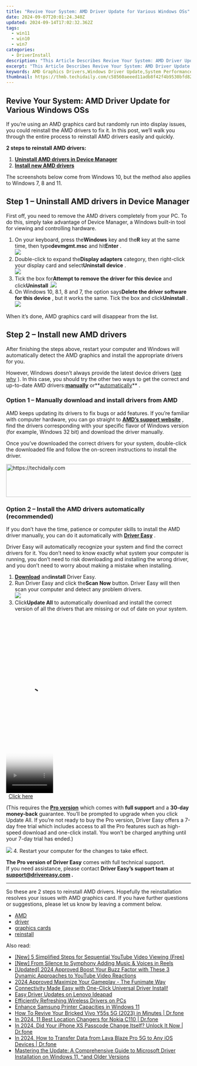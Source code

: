 ```yaml
---
title: "Revive Your System: AMD Driver Update for Various Windows OSs"
date: 2024-09-07T20:01:24.340Z
updated: 2024-09-14T17:02:32.362Z
tags:
  - win11
  - win10
  - win7
categories:
  - DriverInstall
description: "This Article Describes Revive Your System: AMD Driver Update for Various Windows OSs"
excerpt: "This Article Describes Revive Your System: AMD Driver Update for Various Windows OSs"
keywords: AMD Graphics Drivers,Windows Driver Update,System Performance Boosting,Graphics Drivers for Windows OS,Windows Graphics Driver Updates,Optimize Your PC with AMD Drivers,Windows Compatible Graphics Driver Updates
thumbnail: https://thmb.techidaily.com/c58560aeeed11adb8f42f4b9530bfd82fdd84e9fa587d943a5752e4b0c3cb2b6.jpg
---
```


## Revive Your System: AMD Driver Update for Various Windows OSs

 If you’re using an AMD graphics card but randomly run into display issues, you could reinstall the AMD drivers to fix it. In this post, we’ll walk you through the entire process to reinstall AMD drivers easily and quickly.

**2 steps to reinstall AMD drivers:**

1. **[Uninstall AMD drivers in Device Manager](#step1)**
2. **[Install new AMD drivers](#step2)**

 The screenshots below come from Windows 10, but the method also applies to Windows 7, 8 and 11.

## Step 1 – Uninstall AMD drivers in Device Manager

 First off, you need to remove the AMD drivers completely from your PC. To do this, simply take advantage of Device Manager, a Windows built-in tool for viewing and controlling hardware.

1. On your keyboard, press the**Windows** key and the**R** key at the same time, then type**devmgmt.msc** and hit**Enter** .  
![](https://images.drivereasy.com/wp-content/uploads/2023/09/image-22.png)
2. Double-click to expand the**Display adapters** category, then right-click your display card and select**Uninstall device** .  
![](https://images.drivereasy.com/wp-content/uploads/2023/09/image-23.png)
3. Tick the box for**Attempt to remove the driver for this device** and click**Uninstall** .![](https://images.drivereasy.com/wp-content/uploads/2023/09/image-24.png)
4. On Windows 10, 8.1, 8 and 7, the option says**Delete the driver software for this device** , but it works the same. Tick the box and click**Uninstall** .  
![](https://www.drivereasy.com/wp-content/uploads/2020/10/1-4-6.jpg)

When it’s done, AMD graphics card will disappear from the list.

## Step 2 – Install new AMD drivers

 After finishing the steps above, restart your computer and Windows will automatically detect the AMD graphics and install the appropriate drivers for you.

 However, Windows doesn’t always provide the latest device drivers ([see why](https://tools.techidaily.com/drivereasy/download/) ). In this case, you should try the other two ways to get the correct and up-to-date AMD drivers:**[manually](#option1)** or**[automatically](#option2)** .

### Option 1 – Manually download and install drivers from AMD

 AMD keeps updating its drivers to fix bugs or add features. If you’re familiar with computer hardware, you can go straight to **[AMD’s support website](https://www.amd.com/en/support)**  , find the drivers corresponding with your specific flavor of Windows version (for example, Windows 32 bit) and download the driver manually.

 Once you’ve downloaded the correct drivers for your system, double-click the downloaded file and follow the on-screen instructions to install the driver.

<!-- affiliate ads begin -->
<a href="https://unicoeye.pxf.io/c/5597632/2121331/18498" target="_top" id="2121331">
  <img src="//a.impactradius-go.com/display-ad/18498-2121331" border="0" alt="https://techidaily.com" width="728" height="90"/>
</a>
<img height="0" width="0" src="https://unicoeye.pxf.io/i/5597632/2121331/18498" style="position:absolute;visibility:hidden;" border="0" />
<!-- affiliate ads end -->

### Option 2 – Install the AMD drivers automatically (recommended)

 If you don’t have the time, patience or computer skills to install the AMD driver manually, you can do it automatically with **[Driver Easy](https://tools.techidaily.com/drivereasy/download/)**  .

 Driver Easy will automatically recognize your system and find the correct drivers for it. You don’t need to know exactly what system your computer is running, you don’t need to risk downloading and installing the wrong driver, and you don’t need to worry about making a mistake when installing.

1. **[Download](https://tools.techidaily.com/drivereasy/download/)**  and**install** Driver Easy.
2. Run Driver Easy and click the**Scan Now** button. Driver Easy will then scan your computer and detect any problem drivers.  
![](https://www.drivereasy.com/wp-content/uploads/2020/10/6_0_scan-now.jpg)
3. Click**Update All** to automatically download and install the correct version of all the drivers that are missing or out of date on your system.  

<!-- affiliate ads begin -->
<span id="1977006">
					<video width="128" height="480" style="cursor:pointer"
           poster="//a.impactradius-go.com/display-clicktoplayimage/1977006.png"
           onclick="if(!this.playClicked){this.play();this.setAttribute('controls',true);this.playClicked=true;}">
	   <source src="//a.impactradius-go.com/display-ad/22993-1977006">
	   <img src="//a.impactradius-go.com/display-clicktoplayimage/1977006.png" style="border: none; height: 100%; width: 100%; object-fit: contain">
	</video>
	<div style="width:80px;text-align:center"><a href="javascript:window.open(decodeURIComponent('https%3A%2F%2Fhomestyler.sjv.io%2Fc%2F5597632%2F1977006%2F22993'), '_blank');void(0);">Click here</a></div>
</span>
<img height="0" width="0" src="https://imp.pxf.io/i/5597632/1977006/22993" style="position:absolute;visibility:hidden;" border="0" />
<!-- affiliate ads end -->

 (This requires the **[Pro version](https://tools.techidaily.com/drivereasy/download/)**  which comes with **full support**  and a **30-day money-back**  guarantee. You’ll be prompted to upgrade when you click Update All. If you’re not ready to buy the Pro version, Driver Easy offers a 7-day free trial which includes access to all the Pro features such as high-speed download and one-click install. You won’t be charged anything until your 7-day trial has ended.)  

![](https://www.drivereasy.com/wp-content/uploads/2022/05/de-update-1.png)
4. Restart your computer for the changes to take effect.

**The Pro version of Driver Easy** comes with full technical support.  
 If you need assistance, please contact **Driver Easy’s support team** at **[support@drivereasy.com](mailto:support@drivereasy.com) .**

---

 So these are 2 steps to reinstall AMD drivers. Hopefully the reinstallation resolves your issues with AMD graphics card. If you have further questions or suggestions, please let us know by leaving a comment below.

* [AMD](https://tools.techidaily.com/drivereasy/download/)
* [driver](https://tools.techidaily.com/drivereasy/download/)
* [graphics cards](https://tools.techidaily.com/drivereasy/download/)
* [reinstall](https://store.drivereasy.com/order/cart.php?PRODS=4731822&QTY=1&AFFILIATE=108875)

<ins class="adsbygoogle"
     style="display:block"
     data-ad-format="autorelaxed"
     data-ad-client="ca-pub-7571918770474297"
     data-ad-slot="1223367746"></ins>

<ins class="adsbygoogle"
     style="display:block"
     data-ad-client="ca-pub-7571918770474297"
     data-ad-slot="8358498916"
     data-ad-format="auto"
     data-full-width-responsive="true"></ins>

<span class="atpl-alsoreadstyle">Also read:</span>
<div><ul>
<li><a href="https://youtube-clips.techidaily.com/new-5-simplified-steps-for-sequential-youtube-video-viewing-free/"><u>[New] 5 Simplified Steps for Sequential YouTube Video Viewing (Free)</u></a></li>
<li><a href="https://instagram-video-files.techidaily.com/new-from-silence-to-symphony-adding-music-and-voices-in-reels/"><u>[New] From Silence to Symphony Adding Music & Voices in Reels</u></a></li>
<li><a href="https://youtube-docs.techidaily.com/ed-2024-approved-boost-your-buzz-factor-with-these-3-dynamic-approaches-to-youtube-video-reactions/"><u>[Updated] 2024 Approved Boost Your Buzz Factor with These 3 Dynamic Approaches to YouTube Video Reactions</u></a></li>
<li><a href="https://extra-guidance.techidaily.com/2024-approved-maximize-your-gameplay-the-funimate-way/"><u>2024 Approved Maximize Your Gameplay - The Funimate Way</u></a></li>
<li><a href="https://driver-install.techidaily.com/connectivity-made-easy-with-one-click-universal-driver-install/"><u>Connectivity Made Easy with One-Click Universal Driver Install!</u></a></li>
<li><a href="https://driver-install.techidaily.com/easy-driver-updates-on-lenovo-ideapad/"><u>Easy Driver Updates on Lenovo Ideapad</u></a></li>
<li><a href="https://driver-install.techidaily.com/efficiently-refreshing-wireless-drivers-on-pcs/"><u>Efficiently Refreshing Wireless Drivers on PCs</u></a></li>
<li><a href="https://driver-install.techidaily.com/enhance-samsung-printer-capacities-in-windows-11/"><u>Enhance Samsung Printer Capacities in Windows 11</u></a></li>
<li><a href="https://howto.techidaily.com/how-to-revive-your-bricked-vivo-y55s-5g-2023-in-minutes-drfone-by-drfone-fix-android-problems-fix-android-problems/"><u>How To Revive Your Bricked Vivo Y55s 5G (2023) in Minutes | Dr.fone</u></a></li>
<li><a href="https://change-location.techidaily.com/in-2024-11-best-location-changers-for-nokia-c110-drfone-by-drfone-virtual-android/"><u>In 2024, 11 Best Location Changers for Nokia C110 | Dr.fone</u></a></li>
<li><a href="https://iphone-unlock.techidaily.com/in-2024-did-your-iphone-xs-passcode-change-itself-unlock-it-now-drfone-by-drfone-ios/"><u>In 2024, Did Your iPhone XS Passcode Change Itself? Unlock It Now | Dr.fone</u></a></li>
<li><a href="https://android-transfer.techidaily.com/in-2024-how-to-transfer-data-from-lava-blaze-pro-5g-to-any-ios-devices-drfone-by-drfone-transfer-from-android-transfer-from-android/"><u>In 2024, How to Transfer Data from Lava Blaze Pro 5G to Any iOS Devices | Dr.fone</u></a></li>
<li><a href="https://hardware-updates.techidaily.com/mastering-the-update-a-comprehensive-guide-to-microsoft-driver-installation-on-windows-11-and-older-versions/"><u>Mastering the Update: A Comprehensive Guide to Microsoft Driver Installation on Windows 11, ^and Older Versions</u></a></li>
</ul></div>

